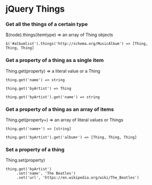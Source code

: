 # jQuery Things

### Get all the things of a certain type

$(node).things(itemtype) => an array of Thing objects

    $('#albumlist').things('http://schema.org/MusicAlbum') => [Thing, Thing, Thing]

### Get a property of a thing as a single item

Thing.get(property) => a literal value or a Thing

    thing.get('name') => string

    thing.get('byArtist') => Thing

    thing.get('byArtist').get('name') => string

### Get a property of a thing as an array of items

Thing.get(property+) => an array of literal values or Things

    thing.get('name+') => [string]

    thing.get('byArtist').get('album+') => [Thing, Thing, Thing]

### Set a property of a thing

Thing.set(property)

	thing.get('byArtist')
	     .set('name', 'The Beatles')
	     .set('url', 'https://en.wikipedia.org/wiki/The_Beatles')